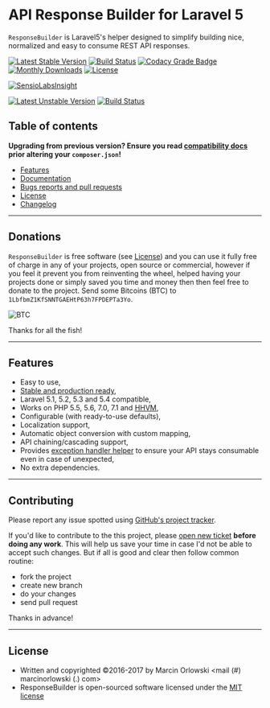 # API Response Builder for Laravel 5 #

`ResponseBuilder` is Laravel5's helper designed to simplify building
nice, normalized and easy to consume REST API responses.

[![Latest Stable Version](https://poser.pugx.org/marcin-orlowski/laravel-api-response-builder/v/stable)](https://packagist.org/packages/marcin-orlowski/laravel-api-response-builder)
[![Build Status](https://travis-ci.org/MarcinOrlowski/laravel-api-response-builder.svg?branch=master)](https://travis-ci.org/MarcinOrlowski/laravel-api-response-builder)
[![Codacy Grade Badge](https://api.codacy.com/project/badge/Grade/44f427e872e2480597bde0242417a2a7)](https://www.codacy.com/app/MarcinOrlowski/laravel-api-response-builder?utm_source=github.com&amp;utm_medium=referral&amp;utm_content=MarcinOrlowski/laravel-api-response-builder&amp;utm_campaign=Badge_Grade)
[![Monthly Downloads](https://poser.pugx.org/marcin-orlowski/laravel-api-response-builder/d/monthly)](https://packagist.org/packages/marcin-orlowski/laravel-api-response-builder)
[![License](https://poser.pugx.org/marcin-orlowski/laravel-api-response-builder/license)](https://packagist.org/packages/marcin-orlowski/laravel-api-response-builder)

[![SensioLabsInsight](https://insight.sensiolabs.com/projects/5c5f4dc1-41d5-49f9-b4ba-6268aa3fea00/big.png)](https://insight.sensiolabs.com/projects/5c5f4dc1-41d5-49f9-b4ba-6268aa3fea00)

[![Latest Unstable Version](https://poser.pugx.org/marcin-orlowski/laravel-api-response-builder/v/unstable)](https://packagist.org/packages/marcin-orlowski/laravel-api-response-builder)
[![Build Status](https://travis-ci.org/MarcinOrlowski/laravel-api-response-builder.svg?branch=dev)](https://travis-ci.org/MarcinOrlowski/laravel-api-response-builder)

## Table of contents ##

 **Upgrading from previous version? Ensure you read [compatibility docs](docs/compatibility.md) prior altering your `composer.json`!**
 
 * [Features](#features)
 * [Documentation](docs/docs.md)
 * [Bugs reports and pull requests](#contributing)
 * [License](#license)
 * [Changelog](CHANGES.md)

----

## Donations ##

`ResponseBuilder` is free software (see [License](#license)) and you can use it fully free of charge in any of your projects, open source or 
commercial, however if you feel it prevent you from reinventing the wheel, helped having your projects done or simply saved you time and money 
then then feel free to donate to the project. Send some Bitcoins (BTC) to `1LbfbmZ1KfSNNTGAEHtP63h7FPDEPTa3Yo`.

![BTC](http://i.imgur.com/mUe8olT.png)

Thanks for all the fish!

----

## Features ##

 * Easy to use,
 * [Stable and production ready](https://travis-ci.org/MarcinOrlowski/laravel-api-response-builder),
 * Laravel 5.1, 5.2, 5.3 and 5.4 compatible,
 * Works on PHP 5.5, 5.6, 7.0, 7.1 and [HHVM](http://hhvm.com/),
 * Configurable (with ready-to-use defaults),
 * Localization support,
 * Automatic object conversion with custom mapping,
 * API chaining/cascading support,
 * Provides [exception handler helper](docs/excecptions.md) to ensure your API stays consumable even in case of unexpected,
 * No extra dependencies.

----

## Contributing ##

Please report any issue spotted using [GitHub's project tracker](https://github.com/MarcinOrlowski/laravel-api-response-builder/issues).
 
If you'd like to contribute to the this project, please [open new ticket](https://github.com/MarcinOrlowski/laravel-api-response-builder/issues) 
**before doing any work**. This will help us save your
time in case I'd not be able to accept such changes. But if all is good and clear then follow common routine:

 * fork the project
 * create new branch
 * do your changes
 * send pull request

Thanks in advance!

----

## License ##

* Written and copyrighted &copy;2016-2017 by Marcin Orlowski <mail (#) marcinorlowski (.) com>
* ResponseBuilder is open-sourced software licensed under the [MIT license](http://opensource.org/licenses/MIT)
